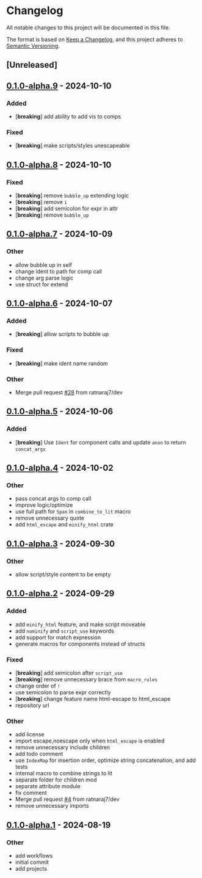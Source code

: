 # Changelog
All notable changes to this project will be documented in this file.

The format is based on [Keep a Changelog](https://keepachangelog.com/en/1.0.0/),
and this project adheres to [Semantic Versioning](https://semver.org/spec/v2.0.0.html).

## [Unreleased]

## [0.1.0-alpha.9](https://github.com/ratnaraj7/origami-engine/compare/origami-macros-v0.1.0-alpha.8...origami-macros-v0.1.0-alpha.9) - 2024-10-10

### Added

- [**breaking**] add ability to add vis to comps

### Fixed

- [**breaking**] make scripts/styles unescapeable

## [0.1.0-alpha.8](https://github.com/ratnaraj7/origami-engine/compare/origami-macros-v0.1.0-alpha.7...origami-macros-v0.1.0-alpha.8) - 2024-10-10

### Fixed

- [**breaking**] remove `bubble_up` extending logic
- [**breaking**] remove `i`
- [**breaking**] add semicolon for expr in attr
- [**breaking**] remove `bubble_up`

## [0.1.0-alpha.7](https://github.com/ratnaraj7/origami-engine/compare/origami-macros-v0.1.0-alpha.6...origami-macros-v0.1.0-alpha.7) - 2024-10-09

### Other

- allow bubble up in self
- change ident to path for comp call
- change arg parse logic
- use struct for extend

## [0.1.0-alpha.6](https://github.com/ratnaraj7/origami-engine/compare/origami-macros-v0.1.0-alpha.5...origami-macros-v0.1.0-alpha.6) - 2024-10-07

### Added

- [**breaking**] allow scripts to bubble up

### Fixed

- [**breaking**] make ident name random

### Other

- Merge pull request [#28](https://github.com/ratnaraj7/origami-engine/pull/28) from ratnaraj7/dev

## [0.1.0-alpha.5](https://github.com/ratnaraj7/origami-engine/compare/origami-macros-v0.1.0-alpha.4...origami-macros-v0.1.0-alpha.5) - 2024-10-06

### Added

- [**breaking**] Use `Ident` for component calls and update `anon` to return `concat_args`

## [0.1.0-alpha.4](https://github.com/ratnaraj7/origami-engine/compare/origami-macros-v0.1.0-alpha.3...origami-macros-v0.1.0-alpha.4) - 2024-10-02

### Other

- pass concat args to comp call
- improve logic/optimize
- use full path for `Span` in `combine_to_lit` macro
- remove unnecessary quote
- add `html_escape` and `minify_html` crate

## [0.1.0-alpha.3](https://github.com/ratnaraj7/origami-engine/compare/origami-macros-v0.1.0-alpha.2...origami-macros-v0.1.0-alpha.3) - 2024-09-30

### Other

- allow script/style content to be empty

## [0.1.0-alpha.2](https://github.com/ratnaraj7/origami-engine/compare/origami-macros-v0.1.0-alpha.1...origami-macros-v0.1.0-alpha.2) - 2024-09-29

### Added

- add `minify_html` feature, and make script moveable
- add `nominify` and `script_use` keywords
- add support for match expression
- generate macros for components instead of structs

### Fixed

- [**breaking**] add semicolon after `script_use`
- [**breaking**] remove unnecessary brace from `macro_rules`
- change order of `!`
- use semicolon to parse expr correctly
- [**breaking**] change feature name html-escape to html_escape
- repository url

### Other

- add license
- import escape,noescape only when `html_escape` is enabled
- remove unnecessary include children
- add todo comment
- use `IndexMap` for insertion order, optimize string concatenation, and add tests
- internal macro to combine strings to lit
- separate folder for children mod
- separate attribute module
- fix comment
- Merge pull request [#4](https://github.com/ratnaraj7/origami-engine/pull/4) from ratnaraj7/dev
- remove unnecessary imports

## [0.1.0-alpha.1](https://github.com/ratnaraj7/origami-engine/releases/tag/origami-macros-v0.1.0-alpha.1) - 2024-08-19

### Other
- add workflows
- initial commit
- add projects
